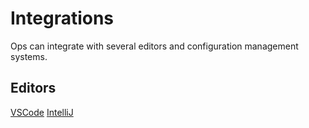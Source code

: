 Integrations
========================

Ops can integrate with several editors and configuration management
systems.

## Editors

[VSCode](https://marketplace.visualstudio.com/items?itemName=nanovms.ops)
[IntelliJ](https://plugins.jetbrains.com/plugin/16899-nanovms-ops)
